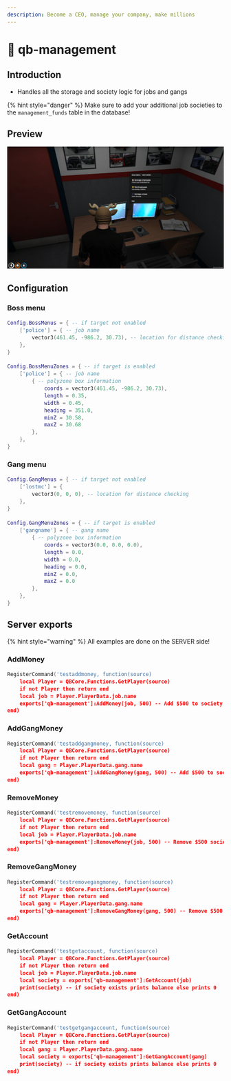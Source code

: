 ```yaml
---
description: Become a CEO, manage your company, make millions
---
```


# 👔 qb-management

## Introduction

* Handles all the storage and society logic for jobs and gangs&#x20;

{% hint style="danger" %}
Make sure to add your additional job societies to the `management_funds` table in the database!


## Preview

![](../../assets/images/manangment.png)

## Configuration

### Boss menu

```lua
Config.BossMenus = { -- if target not enabled
    ['police'] = { -- job name
        vector3(461.45, -986.2, 30.73), -- location for distance checking
    },
}

Config.BossMenuZones = { -- if target is enabled
    ['police'] = { -- job name
        { -- polyzone box information
            coords = vector3(461.45, -986.2, 30.73),
            length = 0.35,
            width = 0.45,
            heading = 351.0,
            minZ = 30.58,
            maxZ = 30.68
        },
    },
}
```

### Gang menu

```lua
Config.GangMenus = { -- if target not enabled
    ['lostmc'] = {
        vector3(0, 0, 0), -- location for distance checking
    },
}

Config.GangMenuZones = { -- if target is enabled
    ['gangname'] = { -- gang name
        { -- polyzone box information
            coords = vector3(0.0, 0.0, 0.0),
            length = 0.0,
            width = 0.0,
            heading = 0.0,
            minZ = 0.0,
            maxZ = 0.0
        },
    },
}
```

## Server exports

{% hint style="warning" %}
All examples are done on the SERVER side!


### AddMoney

```lua
RegisterCommand('testaddmoney, function(source)
    local Player = QBCore.Functions.GetPlayer(source)
    if not Player then return end
    local job = Player.PlayerData.job.name
    exports['qb-management']:AddMoney(job, 500) -- Add $500 to society account
end)
```

### AddGangMoney

```lua
RegisterCommand('testaddgangmoney, function(source)
    local Player = QBCore.Functions.GetPlayer(source)
    if not Player then return end
    local gang = Player.PlayerData.gang.name
    exports['qb-management']:AddGangMoney(gang, 500) -- Add $500 to society
end)
```

### RemoveMoney

```lua
RegisterCommand('testremovemoney, function(source)
    local Player = QBCore.Functions.GetPlayer(source)
    if not Player then return end
    local job = Player.PlayerData.job.name
    exports['qb-management']:RemoveMoney(job, 500) -- Remove $500 society account
end)
```

### RemoveGangMoney

```lua
RegisterCommand('testremovegangmoney, function(source)
    local Player = QBCore.Functions.GetPlayer(source)
    if not Player then return end
    local gang = Player.PlayerData.gang.name
    exports['qb-management']:RemoveGangMoney(gang, 500) -- Remove $500 society
end)
```

### GetAccount

```lua
RegisterCommand('testgetaccount, function(source)
    local Player = QBCore.Functions.GetPlayer(source)
    if not Player then return end
    local job = Player.PlayerData.job.name
    local society = exports['qb-management']:GetAccount(job)
    print(society) -- if society exists prints balance else prints 0
end)
```

### GetGangAccount

```lua
RegisterCommand('testgetgangaccount, function(source)
    local Player = QBCore.Functions.GetPlayer(source)
    if not Player then return end
    local gang = Player.PlayerData.gang.name
    local society = exports['qb-management']:GetGangAccount(gang)
    print(society) -- if society exists prints balance else prints 0
end)
```
